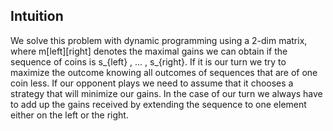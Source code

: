 ## Intuition

We solve this problem with dynamic programming using a 2-dim matrix, where m\[left\]\[right\] denotes the maximal gains we can obtain if the sequence of coins is s_{left} , ... , s_{right}. If it is our turn we try to maximize the outcome knowing all outcomes of sequences that are of one coin less. If our opponent plays we need to assume that it chooses a strategy that will minimize our gains. In the case of our turn we always have to add up the gains received by extending the sequence to one element either on the left or the right.